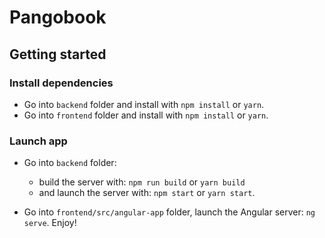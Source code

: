# Pangobook

## Getting started
### Install dependencies
- Go into `backend` folder and install with `npm install` or `yarn`.
- Go into `frontend` folder and install with `npm install` or `yarn`.

### Launch app
- Go into `backend` folder:
  - build the server with: `npm run build` or `yarn build`
  - and launch the server with: `npm start` or `yarn start`.
  
- Go into `frontend/src/angular-app` folder, launch the Angular server: `ng serve`. Enjoy!